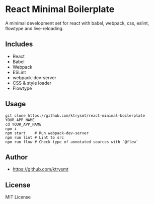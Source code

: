 # React Minimal Boilerplate

A minimal development set for react with babel, webpack, css, eslint, flowtype and live-reloading.

## Includes

- React
- Babel
- Webpack
- ESLint
- webpack-dev-server
- CSS & style loader
- Flowtype

## Usage

```
git clone https://github.com/ktrysmt/react-minimal-boilerplate YOUR_APP_NAME
cd YOUR_APP_NAME
npm i
npm start    # Run webpack-dev-server
npm run lint # Lint to src
npm run flow # Check type of annotated sources with `@flow`
```

## Author

- <https://github.com/ktrysmt>

## License

MIT License
